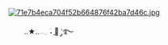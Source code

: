 [![71e7b4eca704f52b664876f42ba7d46c.jpg](https://i.postimg.cc/NMVsBjq7/71e7b4eca704f52b664876f42ba7d46c.jpg)](https://postimg.cc/tZ3QzygY)



⠀⠀⠀..★..𓂃 ࣪˖ ִֶָ🔪 ་༘࿐
